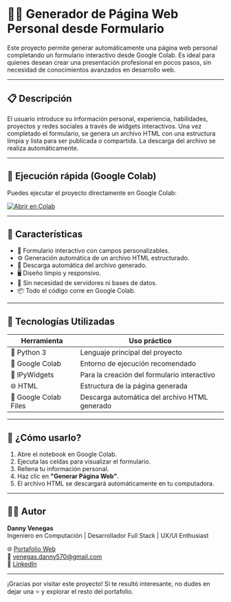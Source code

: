 # 🧑‍💻 Generador de Página Web Personal desde Formulario

Este proyecto permite generar automáticamente una página web personal completando un formulario interactivo desde Google Colab. Es ideal para quienes desean crear una presentación profesional en pocos pasos, sin necesidad de conocimientos avanzados en desarrollo web.

---

## 📋 Descripción

El usuario introduce su información personal, experiencia, habilidades, proyectos y redes sociales a través de widgets interactivos. Una vez completado el formulario, se genera un archivo HTML con una estructura limpia y lista para ser publicada o compartida. La descarga del archivo se realiza automáticamente.

---

## 🚀 Ejecución rápida (Google Colab)

Puedes ejecutar el proyecto directamente en Google Colab:

[![Abrir en Colab](https://colab.research.google.com/assets/colab-badge.svg)](https://colab.research.google.com/)

---

## 📌 Características

- 🧾 Formulario interactivo con campos personalizables.
- ⚙️ Generación automática de un archivo HTML estructurado.
- 💾 Descarga automática del archivo generado.
- 🖥️ Diseño limpio y responsivo.
- 🚫 Sin necesidad de servidores ni bases de datos.
- 📦 Todo el código corre en Google Colab.

---

## 🧩 Tecnologías Utilizadas

| Herramienta               | Uso práctico                                               |
|---------------------------|------------------------------------------------------------|
| 🐍 Python 3               | Lenguaje principal del proyecto                            |
| 🧮 Google Colab           | Entorno de ejecución recomendado                           |
| 🧩 IPyWidgets             | Para la creación del formulario interactivo                |
| 🌐 HTML                  | Estructura de la página generada                           |
| 💾 Google Colab Files     | Descarga automática del archivo HTML generado              |

---

## 🚀 ¿Cómo usarlo?

1. Abre el notebook en Google Colab.
2. Ejecuta las celdas para visualizar el formulario.
3. Rellena tu información personal.
4. Haz clic en **"Generar Página Web"**.
5. El archivo HTML se descargará automáticamente en tu computadora.


---

## 👨‍💻 Autor

**Danny Venegas**  
Ingeniero en Computación | Desarrollador Full Stack | UX/UI Enthusiast

🌐 [Portafolio Web](#)  
📧 venegas.danny570@gmail.com  
💼 [LinkedIn](https://www.linkedin.com/in/danny-venegas-275726231)

---

¡Gracias por visitar este proyecto! Si te resultó interesante, no dudes en dejar una ⭐ y explorar el resto del portafolio.
